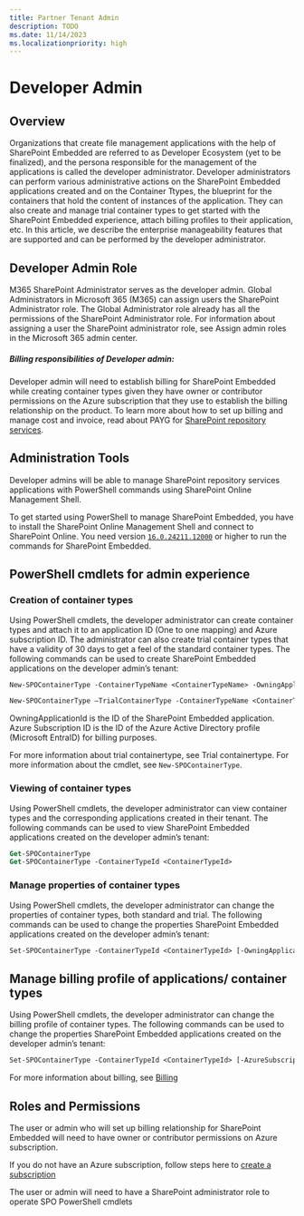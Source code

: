 ```yaml
---
title: Partner Tenant Admin
description: TODO
ms.date: 11/14/2023
ms.localizationpriority: high
---
```


# Developer Admin

## Overview
Organizations that create file management applications with the help of SharePoint Embedded are referred to as Developer Ecosystem (yet to be finalized), and the persona responsible for the management of the applications is called the developer administrator. Developer administrators can perform various administrative actions on the SharePoint Embedded applications created and on the Container Ttypes, the blueprint for the containers that hold the content of instances of the application. They can also create and manage trial container types to get started with the SharePoint Embedded experience, attach billing profiles to their application, etc. In this article, we describe the enterprise manageability features that are supported and can be performed by the developer administrator. 

## Developer Admin Role
M365 SharePoint Administrator serves as the developer admin. Global Administrators in Microsoft 365 (M365) can assign users the SharePoint Administrator role. The Global Administrator role already has all the permissions of the SharePoint Administrator role. For information about assigning a user the SharePoint administrator role, see Assign admin roles in the Microsoft 365 admin center. 

##### *Billing responsibilities of Developer admin:*

Developer admin will need to establish billing for SharePoint Embedded while creating container types given they have owner or contributor permissions on the Azure subscription that they use to establish the billing relationship on the product. To learn more about how to set up billing and manage cost and invoice, read about PAYG for [SharePoint repository services](./billing.md).

## Administration Tools
Developer admins will be able to manage SharePoint repository services applications with PowerShell commands using SharePoint Online Management Shell. 

To get started using PowerShell to manage SharePoint Embedded, you have to install the SharePoint Online Management Shell and connect to SharePoint Online. You need version [`16.0.24211.12000`](https://www.microsoft.com/en-us/download/details.aspx?id=35588) or higher to run the commands for SharePoint Embedded.

## PowerShell cmdlets for admin experience 

### Creation of container types
Using PowerShell cmdlets, the developer administrator can create container types and attach it to an application ID (One to one mapping) and Azure subscription ID. The administrator can also create trial container types that have a validity of 30 days to get a feel of the standard container types. The following commands can be used to create SharePoint Embedded applications on the developer admin’s tenant: 

```ps
New-SPOContainerType -ContainerTypeName <ContainerTypeName> -OwningApplicationId <OwningApplicationId> -AzureSubscriptionId <AzureSubscriptionId> -ResourceGroup <ResourceGroup> -Region <Region>​ 
```

```ps
New-SPOContainerType –TrialContainerType -ContainerTypeName <ContainerTypeName> -OwningApplicationId <OwningApplicationId> 
```

OwningApplicationId is the ID of the SharePoint Embedded application. Azure Subscription ID is the ID of the Azure Active Directory profile (Microsoft EntraID) for billing purposes. 

For more information about trial containertype, see Trial containertype. For more information about the cmdlet, see `New-SPOContainerType`. 

### Viewing of container types 
Using PowerShell cmdlets, the developer administrator can view container types and the corresponding applications created in their tenant. The following commands can be used to view SharePoint Embedded applications created on the developer admin’s tenant: 

```ps
Get-SPOContainerType​ 
Get-SPOContainerType -ContainerTypeId <ContainerTypeId> 
```

### Manage properties of container types 
Using PowerShell cmdlets, the developer administrator can change the properties of container types, both standard and trial. The following commands can be used to change the properties SharePoint Embedded applications created on the developer admin’s tenant:

```ps
Set-SPOContainerType -ContainerTypeId <ContainerTypeId> [-OwningApplicationId <OwningApplicationId>] [-ContainerTypeName <ContainerTypeName>] [-WhatIf] [-Confirm] 
```

## Manage billing profile of applications/ container types 
Using PowerShell cmdlets, the developer administrator can change the billing profile of container types. The following commands can be used to change the properties SharePoint Embedded applications created on the developer admin’s tenant: 

```ps
Set-SPOContainerType -ContainerTypeId <ContainerTypeId> [-AzureSubscriptionId <AzureSubscriptionId>] [-ResourceGroup <ResourceGroup>]​[-WhatIf] [-Confirm] 
```

For more information about billing, see [Billing](./billing.md)

## Roles and Permissions 

The user or admin who will set up billing relationship for SharePoint Embedded will need to have owner or contributor permissions on Azure subscription.  

If you do not have an Azure subscription, follow steps here to [create a subscription](https://learn.microsoft.com/en-us/azure/cloud-adoption-framework/ready/azure-best-practices/initial-subscriptions)

The user or admin will need to have a SharePoint administrator role to operate SPO PowerShell cmdlets 